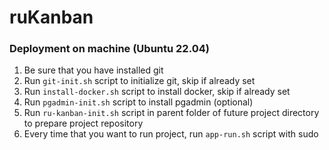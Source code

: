 # ruKanban

### Deployment on machine (Ubuntu 22.04)

1. Be sure that you have installed git
2. Run `git-init.sh` script to initialize git, skip if already set
3. Run `install-docker.sh` script to install docker, skip if already set
4. Run `pgadmin-init.sh` script to install pgadmin (optional)
5. Run `ru-kanban-init.sh` script in parent folder of future project directory to prepare project repository
6. Every time that you want to run project, run `app-run.sh` script with sudo